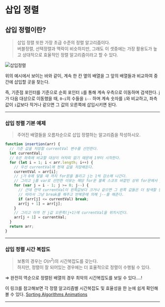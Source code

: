 # 삽입 정렬

## 삽입 정렬이란?

> 삽입 정렬 또한 가장 초급 수준의 정렬 알고리즘이다.  
> 버블정렬, 선택정렬과 맥락이 비슷하지만, 그래도 이 셋중에는 가장 활용도가 높고 상대적으로 효율적인 정렬 알고리즘이라고 할 수 있다.

![삽입정렬](https://user-images.githubusercontent.com/67448481/148801865-cb6f3215-1c06-4f3b-924c-9d3eb9005d31.gif)

위의 예시에서 보이는 바와 같이, 계속 한 칸 옆의 배열을 그 앞의 배열들과 비교하여 중간에 삽입할 곳을 찾는다.

즉, 기준점 포인터를 기준으로 순회 포인터 `i`를 통해 계속 우측으로 이동하며 검색한다. j가 다음 대상으로 이동했을 때, `0~i`의 수들을 `i--` 하며 계속 숫자를 `i`와 비교하고, 좌측 값이 `i`값보다 작거나 같으면 그 값의 오른쪽에 삽입시키면 된다.

---

### 삽입 정렬 기본 예제

> 주어진 배열들을 오름차순으로 삽입 정렬하는 알고리즘을 작성하시오.

```jsx
function insertion(arr) {
  // 기준 값을 저장할 currentVal 변수를 선언한다.
  let currentVal;
  // 0은 좌측에 비교할 대상이 어차피 없기 때문에 1부터 시작한다.
  for (let i = 1; i < arr.length; i++) {
    // 우선 currentVal에 현재 값을 저장해둔다.
    currentVal = arr[i];
    // j가 0에 닿을 때 까지 for문을 돌리고 j는 1씩 감소해 나간다.
    // 그리고 j를 var로 선언한 이유는 해당 for문 블록 스코프 바깥인 상위 for문에서 j값을 활용해야 하기 때문이다.
    for (var j = i - 1; j >= 0; j--) {
      // 근데 만약 currentVal이 왼쪽값보다 크거나 같으면 그 왼쪽 값들은 더 탐색할 필요가 없다.
      // 따라서 그냥 break를 해주고 반복문에 의해 j--를 해준다.
      if (arr[j] <= currentVal) break;
      arr[j + 1] = arr[j];
    }
    // 그리고 아까 전 j값 오른쪽(j+1)에 currentVal을 위치시킨다.
    arr[j + 1] = currentVal;
  }
  return arr;
}
```

---

### 삽입 정렬 시간 복잡도

> 보통의 경우는 $O(n^2)$의 시간복잡도를 갖는다.  
> 하지만, 정렬이 잘 되어있는 경우에는 더 효율적으로 정렬이 수행될 수 있다.

⇒ 완전히 역순으로 정렬된 배열의 경우 최악의 시간복잡도를 보일 수 있다....!

이 링크를 참고해보면 각 정렬 알고리즘별 시간복잡도 및 효율성을 한 눈에 쉽게 확인해볼 수 있다.
[Sorting Algorithms Animations](https://www.toptal.com/developers/sorting-algorithms)

---
